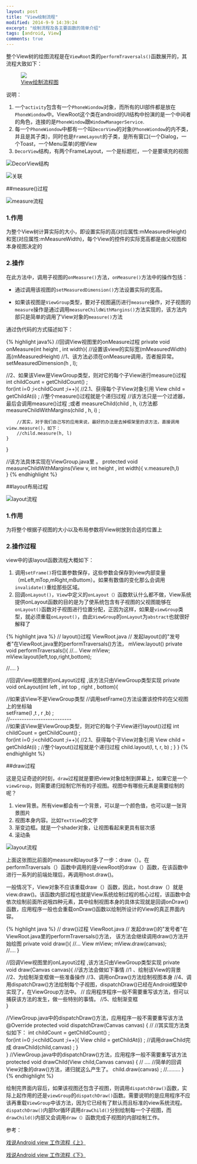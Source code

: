 ```yaml
---
layout: post
title: "View绘制流程"
modified: 2014-9-9 14:39:24
excerpt: "绘制流程及各主要函数的简单介绍"
tags: [android, View]
comments: true
---
```



整个View树的绘图流程是在`ViewRoot`类的`performTraversals()`函数展开的，其流程大致如下：

<figure>
	<a href="http://chiemyblog.qiniudn.com/view%E7%BB%98%E5%88%B6%E6%B5%81%E7%A8%8B.png"><img src="http://chiemyblog.qiniudn.com/view%E7%BB%98%E5%88%B6%E6%B5%81%E7%A8%8B.png"></a>
	<figcaption><a href="http://chiemyblog.qiniudn.com/view%E7%BB%98%E5%88%B6%E6%B5%81%E7%A8%8B.png" title="view绘制流程">View绘制流程图</a></figcaption>
</figure>

说明：

1. 一个`activity`包含有一个`PhoneWiondow`对象，而所有的UI部件都是放在`PhoneWiondow`中。ViewRoot这个类在android的UI结构中扮演的是一个中间者的角色，连接的是`PhoneWindow`跟`WindowManagerService`.
2. 每一个`PhoneWiondow`中都有一个叫`DecorView`的对象(`PhoneWiondow`的内不类，并且是其子类)，同时也是`FrameLayout`的子类，是所有窗口(一个Dialog，一个Toast，一个Menu菜单)的根View
3. `DecorView`结构，有两个FrameLayout，一个是标题栏，一个是要填充的视图

![DecorView结构](http://chiemyblog.qiniudn.com/DecorView.png)


![关联](http://chiemyblog.qiniudn.com/%E5%85%B3%E8%81%94%E5%9B%BE.png)
	



##measure()过程

![measure流程](http://chiemyblog.qiniudn.com/measure%E6%B5%81%E7%A8%8B.png)

### 1.作用

为整个View树计算实际的大小，即设置实际的高(对应属性:mMeasuredHeight)和宽(对应属性:mMeasureWidth)，每个View的控件的实际宽高都是由父视图和本身视图决定的

### 2.操作

在此方法中，调用子视图的`onMeasure()`方法，`onMeasure()`方法中的操作包括：

- 通过调用该视图的`setMeasuredDimension()`方法设置实际的宽高。

- 如果该视图是`ViewGroup`类型，要对子视图遍历进行`measure`操作，对子视图的`measure`操作是通过调用`measureChildWithMargins()`方法实现的，该方法内部只是简单的调用了View对象的`measure()`方法 

通过伪代码的方式描述如下：

{% highlight java%}
//回调View视图里的onMeasure过程
private void onMeasure(int height , int width){
   //设置该view的实际宽(mMeasuredWidth)高(mMeasuredHeight)
   //1、该方法必须在onMeasure调用，否者报异常。
   setMeasuredDimension(h , l);
	
   //2、如果该View是ViewGroup类型，则对它的每个子View进行measure()过程
   int childCount = getChildCount() ;   
   for(int i=0 ;i<childCount ;i++){
   		//2.1、获得每个子View对象引用
   		View child = getChildAt(i) ;
   		//整个measure()过程就是个递归过程
   		//该方法只是一个过滤器，最后会调用measure()过程 ;或者 measureChild(child , h, i)方法都
   		measureChildWithMargins(child , h, i) ; 
			   
  		//其实，对于我们自己写的应用来说，最好的办法是去掉框架里的该方法，直接调用view.measure()，如下：
 		//child.measure(h, l)
  	}
}
	
//该方法具体实现在ViewGroup.java里 。
protected  void measureChildWithMargins(View v, int height , int width){
 	v.measure(h,l)   
}
{% endhighlight %}

##layout布局过程

![layout流程](http://chiemyblog.qiniudn.com/layout%E6%B5%81%E7%A8%8B.png)

### 1.作用

为将整个根据子视图的大小以及布局参数将View树放到合适的位置上

### 2.操作过程

view中的该layout函数流程大概如下：

1. 调用`setFrame()`将位置参数保存，这些参数会保存到view内部变量（mLeft,mTop,mRight,mButtom）。如果有数值的变化那么会调用`invalidate()`重绘那些区域。
2. 回调`onLayout()`，`View`中定义的`onLayout（）`函数默认什么都不做，View系统提供onLayout函数的目的是为了使系统包含有子视图的父视图能够在`onLayout()`函数对子视图进行位置分配，正因为这样，如果是`viewGroup`类型，就必须重载`onLayout()`，由此`ViewGroup`的`onLayout`为`abstract`也就很好解释了

{% highlight java %}
// layout()过程  ViewRoot.java
// 发起layout()的"发号者"在ViewRoot.java里的performTraversals()方法， mView.layout()
private void  performTraversals(){
   //...
   View mView;
   mView.layout(left,top,right,bottom);
   	
   //....
}
 
//回调View视图里的onLayout过程 ,该方法只由ViewGroup类型实现
private void onLayout(int left , int top , right , bottom){
	 
   //如果该View不是ViewGroup类型
   //调用setFrame()方法设置该控件的在父视图上的坐标轴   
   setFrame(l ,t , r ,b) ;   
   //--------------------------   
   //如果该View是ViewGroup类型，则对它的每个子View进行layout()过程
   int childCount = getChildCount() ;   
   for(int i=0 ;i<childCount ;i++){
 		//2.1、获得每个子View对象引用
 		View child = getChildAt(i) ;
 		//整个layout()过程就是个递归过程
 		child.layout(l, t, r, b) ;
 	}
}
{% endhighlight %}

##draw过程

这是见证奇迹的时刻，`draw`过程就是要把view对象绘制到屏幕上，如果它是一个`viewGroup`，则需要递归绘制它所有的子视图。视图中有哪些元素是需要绘制的呢？

1. view背景。所有view都会有一个背景，可以是一个颜色值，也可以是一张背景图片
2. 视图本身内容。比如`TextView`的文字
3. 渐变边框。就是一个shader对象，让视图看起来更具有层次感
4. 滚动条

![layout流程](http://chiemyblog.qiniudn.com/draw%E6%B5%81%E7%A8%8B.png)

上面这张图比前面的measure和layout多了一步：draw（）。在performTraversals（）函数中调用的是viewRoot的draw（）函数，在该函数中进行一系列的前端处理后，再调用host.draw()。

一般情况下，View对象不应该重载draw（）函数，因此，host.draw（）就是view.draw()。该函数内部过程也就是View系统绘制过程的核心过程，该函数中会依次绘制前面所说哦四种元素，其中绘制视图本身的具体实现就是回调onDraw()函数，应用程序一般也会重载onDraw()函数以绘制所设计的View的真正界面内容。

{% highlight java %}
// draw()过程     ViewRoot.java
// 发起draw()的"发号者"在ViewRoot.java里的performTraversals()方法， 该方法会继续调用draw()方法开始绘图
private void  draw(){
 	//...
 	View mView;
 	mView.draw(canvas);  
 	//....
}
   
//回调View视图里的onLayout过程 ,该方法只由ViewGroup类型实现
private void draw(Canvas canvas){
 	//该方法会做如下事情
 	//1 、绘制该View的背景
 	//2、为绘制渐变框做一些准备操作
 	//3、调用onDraw()方法绘制视图本身
 	//4、调用dispatchDraw()方法绘制每个子视图，dispatchDraw()已经在Android框架中实现了，在ViewGroup方法中。
 	// 应用程序程序一般不需要重写该方法，但可以捕获该方法的发生，做一些特别的事情。
 	//5、绘制渐变框	
}
   
//ViewGroup.java中的dispatchDraw()方法，应用程序一般不需要重写该方法
@Override
protected void dispatchDraw(Canvas canvas) {
   // 
   //其实现方法类似如下：
   int childCount = getChildCount() ;   
   for(int i=0 ;i<childCount ;i++){
 		View child = getChildAt(i) ;
 		//调用drawChild完成
 		drawChild(child,canvas) ;
 	}	   
}
//ViewGroup.java中的dispatchDraw()方法，应用程序一般不需要重写该方法
protected void drawChild(View child,Canvas canvas) {
   // ....
   //简单的回调View对象的draw()方法，递归就这么产生了。
   child.draw(canvas) ; 
   //.........
}
{% endhighlight %}

绘制完界面内容后，如果该视图还包含子视图，则调用`dispatchDraw()`函数，实际上起作用的还是`viewGroup`的`dispatchDraw()`函数。需要说明的是应用程序不应该再重载`ViewGroup`中该方法，因为它已经有了默认而且标准的view系统流程。`dispatchDraw()`内部for循环调用`drawChild()`分别绘制每一个子视图，而`drawChild()`内部又会调用`draw（）`函数完成子视图的内部绘制工作。


参考：
	
[戏说Android view 工作流程《上》](http://blog.csdn.net/aaa2832/article/details/7844904)

[戏说Android view 工作流程《下》](http://blog.csdn.net/aaa2832/article/details/7849400)
